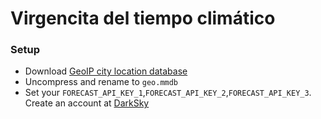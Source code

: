 # Virgencita del tiempo climático

### Setup
- Download [GeoIP city location database](https://dev.maxmind.com/geoip/geoip2/geolite2/)
- Uncompress and rename to `geo.mmdb`
- Set your `FORECAST_API_KEY_1`,`FORECAST_API_KEY_2`,`FORECAST_API_KEY_3`. Create an account at [DarkSky](https://darksky.net/)
